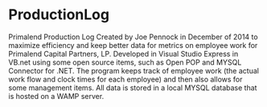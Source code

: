 # ProductionLog
Primalend Production Log
Created by Joe Pennock in December of 2014 to maximize efficiency and keep better data for metrics on employee work for Primalend Capital Partners, LP.
Developed in Visual Studio Express in VB.net using some open source items, such as Open POP and MYSQL Connector for .NET. 
The program keeps track of employee work (the actual work flow and clock times for each employee) and then also allows for some management items.
All data is stored in a local MYSQL database that is hosted on a WAMP server.
